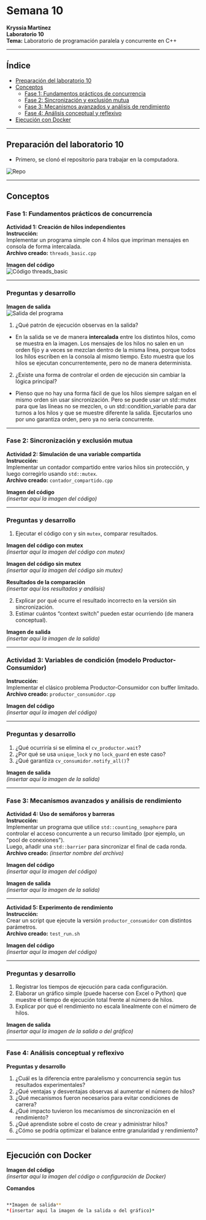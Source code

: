 # Semana 10  
**Kryssia Martínez**  
**Laboratorio 10**  
**Tema:** Laboratorio de programación paralela y concurrente en C++  

---

## Índice
- [Preparación del laboratorio 10](#preparación-del-laboratorio-10)
- [Conceptos](#conceptos)
  - [Fase 1: Fundamentos prácticos de concurrencia](#fase-1-fundamentos-prácticos-de-concurrencia)
  - [Fase 2: Sincronización y exclusión mutua](#fase-2-sincronización-y-exclusión-mutua)
  - [Fase 3: Mecanismos avanzados y análisis de rendimiento](#fase-3-mecanismos-avanzados-y-análisis-de-rendimiento)
  - [Fase 4: Análisis conceptual y reflexivo](#fase-4-análisis-conceptual-y-reflexivo)
- [Ejecución con Docker](#ejecución-con-docker)

---

## Preparación del laboratorio 10

- Primero, se clonó el repositorio para trabajar en la computadora.

![Repo](images/1.png)

---

## Conceptos

### Fase 1: Fundamentos prácticos de concurrencia

**Actividad 1: Creación de hilos independientes**  
**Instrucción:**  
Implementar un programa simple con 4 hilos que impriman mensajes en consola de forma intercalada.  
**Archivo creado:** `threads_basic.cpp`

**Imagen del código**  
![Código threads_basic](images/2.png)  

---

### Preguntas y desarrollo

**Imagen de salida**  
![Salida del programa](images/3.png)

1. ¿Qué patrón de ejecución observas en la salida?  
- En la salida se ve de manera **intercalada** entre los distintos hilos, como se muestra en la imagen. Los mensajes de los hilos no salen en un orden fijo y a veces se mezclan dentro de la misma línea, porque todos los hilos escriben en la consola al mismo tiempo. Esto muestra que los hilos se ejecutan concurrentemente, pero no de manera determinista.

2. ¿Existe una forma de controlar el orden de ejecución sin cambiar la lógica principal?  
- Pienso que no hay una forma fácil de que los hilos siempre salgan en el mismo orden sin usar sincronización. Pero se puede usar un std::mutex para que las líneas no se mezclen, o un std::condition_variable para dar turnos a los hilos y que se muestre diferente la salida. Ejecutarlos uno por uno garantiza orden, pero ya no sería concurrente.

---

### Fase 2: Sincronización y exclusión mutua

**Actividad 2: Simulación de una variable compartida**  
**Instrucción:**  
Implementar un contador compartido entre varios hilos sin protección, y luego corregirlo usando `std::mutex`.  
**Archivo creado:** `contador_compartido.cpp`

**Imagen del código**  
*(insertar aquí la imagen del código)*  

---

### Preguntas y desarrollo

1. Ejecutar el código con y sin `mutex`, comparar resultados.  

**Imagen del código con mutex**  
*(insertar aquí la imagen del código con mutex)*  

**Imagen del código sin mutex**  
*(insertar aquí la imagen del código sin mutex)*  

**Resultados de la comparación**  
*(insertar aquí los resultados y análisis)*  

2. Explicar por qué ocurre el resultado incorrecto en la versión sin sincronización.  
3. Estimar cuántos “context switch” pueden estar ocurriendo (de manera conceptual).  

**Imagen de salida**  
*(insertar aquí la imagen de la salida)*  

---

### Actividad 3: Variables de condición (modelo Productor-Consumidor)

**Instrucción:**  
Implementar el clásico problema Productor-Consumidor con buffer limitado.  
**Archivo creado:** `productor_consumidor.cpp`

**Imagen del código**  
*(insertar aquí la imagen del código)*  

---

### Preguntas y desarrollo

1. ¿Qué ocurriría si se elimina el `cv_productor.wait`?  
2. ¿Por qué se usa `unique_lock` y no `lock_guard` en este caso?  
3. ¿Qué garantiza `cv_consumidor.notify_all()`?  

**Imagen de salida**  
*(insertar aquí la imagen de la salida)*  

---

### Fase 3: Mecanismos avanzados y análisis de rendimiento

**Actividad 4: Uso de semáforos y barreras**  
**Instrucción:**  
Implementar un programa que utilice `std::counting_semaphore` para controlar el acceso concurrente a un recurso limitado (por ejemplo, un "pool de conexiones").  
Luego, añadir una `std::barrier` para sincronizar el final de cada ronda.  
**Archivo creado:** *(insertar nombre del archivo)*  

**Imagen del código**  
*(insertar aquí la imagen del código)*  

**Imagen de salida**  
*(insertar aquí la imagen de la salida)*  

---

**Actividad 5: Experimento de rendimiento**  
**Instrucción:**  
Crear un script que ejecute la versión `productor_consumidor` con distintos parámetros.  
**Archivo creado:** `test_run.sh`

**Imagen del código**  
*(insertar aquí la imagen del código)*  

---

### Preguntas y desarrollo

1. Registrar los tiempos de ejecución para cada configuración.  
2. Elaborar un gráfico simple (puede hacerse con Excel o Python) que muestre el tiempo de ejecución total frente al número de hilos.  
3. Explicar por qué el rendimiento no escala linealmente con el número de hilos.  

**Imagen de salida**  
*(insertar aquí la imagen de la salida o del gráfico)*  

---

### Fase 4: Análisis conceptual y reflexivo

**Preguntas y desarrollo**

1. ¿Cuál es la diferencia entre paralelismo y concurrencia según tus resultados experimentales?  
2. ¿Qué ventajas y desventajas observas al aumentar el número de hilos?  
3. ¿Qué mecanismos fueron necesarios para evitar condiciones de carrera?  
4. ¿Qué impacto tuvieron los mecanismos de sincronización en el rendimiento?  
5. ¿Qué aprendiste sobre el costo de crear y administrar hilos?  
6. ¿Cómo se podría optimizar el balance entre granularidad y rendimiento?  

---

## Ejecución con Docker

**Imagen del código**  
*(insertar aquí la imagen del código o configuración de Docker)*  

**Comandos**

```bash

**Imagen de salida**  
*(insertar aquí la imagen de la salida o del gráfico)*  









